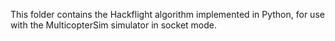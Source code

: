 This folder contains the Hackflight algorithm implemented in Python, for use with the MulticopterSim simulator in socket mode.
